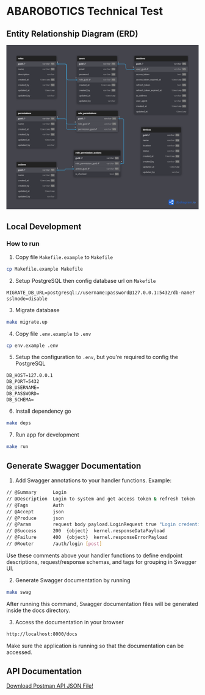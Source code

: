 # ABAROBOTICS Technical Test

## Entity Relationship Diagram (ERD)

![ABAROBOTICS ERD](ABAROBOTICS%20ERD.png)

## Local Development

### How to run

1. Copy file `Makefile.example` to `Makefile`
  ```sh
  cp Makefile.example Makefile
  ```

2. Setup PostgreSQL then config database url on `Makefile` 
  ```
  MIGRATE_DB_URL=postgresql://username:password@127.0.0.1:5432/db-name?sslmode=disable
  ```

3. Migrate database
  ```sh
  make migrate.up
  ```

4. Copy file `.env.example` to `.env`
  ```sh
  cp env.example .env
  ```

5. Setup the configuration to `.env`, but you're required to config the PostgreSQL
  ```
  DB_HOST=127.0.0.1
  DB_PORT=5432
  DB_USERNAME=
  DB_PASSWORD=
  DB_SCHEMA=
  ```
  
6. Install dependency go
  ```sh
  make deps
  ```

7. Run app for development
  ```sh
  make run
  ```

## Generate Swagger Documentation

1. Add Swagger annotations to your handler functions. Example:
  ```sh
  // @Summary      Login
  // @Description  Login to system and get access token & refresh token
  // @Tags         Auth
  // @Accept       json
  // @Produce      json
  // @Param        request body payload.LoginRequest true "Login credentials"
  // @Success      200  {object}  kernel.responseDataPayload
  // @Failure      400  {object}  kernel.responseErrorPayload
  // @Router       /auth/login [post]
  ```
  Use these comments above your handler functions to define endpoint descriptions, request/response schemas, and tags for grouping in Swagger UI.

2. Generate Swagger documentation by running
  ```sh
  make swag
  ```
  After running this command, Swagger documentation files will be generated inside the docs directory.

3. Access the documentation in your browser
  ```sh
  http://localhost:8000/docs
  ```
  Make sure the application is running so that the documentation can be accessed.

## API Documentation

[Download Postman API JSON File!](Abarobotics%20Tech%20Test%20API.postman_collection.json)